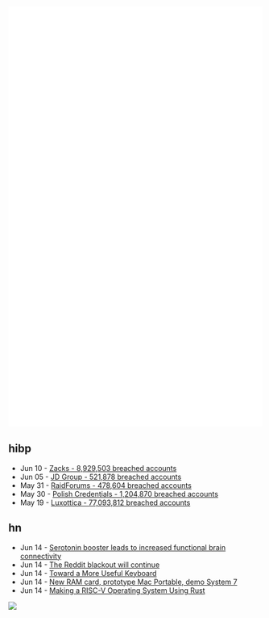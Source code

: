 ![Metrics](https://raw.githubusercontent.com/phixion/phixion/master/metrics.svg)

## hibp

<!--
for https://github.com/phixion/phixion/blob/main/.github/workflows/feeds.yml
-->
<!--START_SECTION:haveibeenpwnd-->
- Jun 10 - [Zacks - 8,929,503 breached accounts](https://haveibeenpwned.com/PwnedWebsites#Zacks)
- Jun 05 - [JD Group - 521,878 breached accounts](https://haveibeenpwned.com/PwnedWebsites#JDGroup)
- May 31 - [RaidForums - 478,604 breached accounts](https://haveibeenpwned.com/PwnedWebsites#RaidForums)
- May 30 - [Polish Credentials - 1,204,870 breached accounts](https://haveibeenpwned.com/PwnedWebsites#PolishCredentials)
- May 19 - [Luxottica - 77,093,812 breached accounts](https://haveibeenpwned.com/PwnedWebsites#Luxottica)
<!--END_SECTION:haveibeenpwnd-->

## hn

<!--
for https://github.com/phixion/phixion/blob/main/.github/workflows/feeds.yml
-->
<!--START_SECTION:hn-->
- Jun 14 - [Serotonin booster leads to increased functional brain connectivity](https://www.alphagalileo.org/en-gb/Item-Display/ItemId/234406?returnurl=https://www.alphagalileo.org/en-gb/Item-Display/ItemId/234406)
- Jun 14 - [The Reddit blackout will continue](https://old.reddit.com/r/ModCoord/comments/148ks6u/indefinite_blackout_next_steps_polling_your/)
- Jun 14 - [Toward a More Useful Keyboard](https://github.com/jasonrudolph/keyboard)
- Jun 14 - [New RAM card, prototype Mac Portable, demo System 7](http://oldvcr.blogspot.com/2023/06/new-ram-card-prototype-mac-portable.html)
- Jun 14 - [Making a RISC-V Operating System Using Rust](https://osblog.stephenmarz.com/)
<!--END_SECTION:hn-->

<!--
for https://yhype.me
-->
![](https://hit.yhype.me/github/profile?user_id=13013670)

